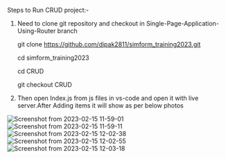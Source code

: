 Steps to Run CRUD project:-

1) Need to clone git repository and checkout in Single-Page-Application-Using-Router branch

      git clone https://github.com/dipak2811/simform_training2023.git

      cd simform_training2023
      
      cd CRUD

      git checkout CRUD

2) Then open Index.js from js files in vs-code and open it with live server.After Adding items it will show as per below photos

![Screenshot from 2023-02-15 11-59-01](https://user-images.githubusercontent.com/77386172/218950138-a56f396e-7c1e-45e6-89ae-9f9835ccb22b.png)
![Screenshot from 2023-02-15 11-59-11](https://user-images.githubusercontent.com/77386172/218950144-c30c04de-6590-4559-b61f-77f6009007a1.png)
![Screenshot from 2023-02-15 12-02-38](https://user-images.githubusercontent.com/77386172/218950556-f8d7747a-b15b-4bab-a1fb-29db1bdd0087.png)
![Screenshot from 2023-02-15 12-02-55](https://user-images.githubusercontent.com/77386172/218950559-b22b6fb7-9946-4132-b54f-c89ad8e1ad30.png)
![Screenshot from 2023-02-15 12-03-18](https://user-images.githubusercontent.com/77386172/218950567-e8c7a9c1-1c22-47fe-9828-3171eec58f13.png)
